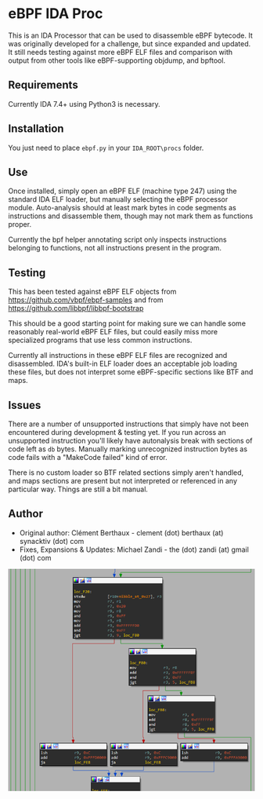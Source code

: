 # eBPF IDA Proc

This is an IDA Processor that can be used to disassemble eBPF bytecode. It was
originally developed for a challenge, but since expanded and updated. It still
needs testing against more eBPF ELF files and comparison with output from other
tools like eBPF-supporting objdump, and bpftool.

## Requirements

Currently IDA 7.4+ using Python3 is necessary.

## Installation

You just need to place `ebpf.py` in your `IDA_ROOT\procs` folder.

## Use

Once installed, simply open an eBPF ELF (machine type 247) using the standard
IDA ELF loader, but manually selecting the eBPF processor module. Auto-analysis
should at least mark bytes in code segments as instructions and disassemble
them, though may not mark them as functions proper.

Currently the bpf helper annotating script only inspects instructions belonging
to functions, not all instructions present in the program.

## Testing

This has been tested against eBPF ELF objects from
https://github.com/vbpf/ebpf-samples and from
https://github.com/libbpf/libbpf-bootstrap

This should be a good starting point for making sure we can handle some
reasonably real-world eBPF ELF files, but could easily miss more specialized
programs that use less common instructions.

Currently all instructions in these eBPF ELF files are recognized and
disassembled. IDA's built-in ELF loader does an acceptable job loading these
files, but does not interpret some eBPF-specific sections like BTF and maps.

## Issues

There are a number of unsupported instructions that simply have not been
encountered during development & testing yet. If you run across an unsupported
instruction you'll likely have autonalysis break with sections of code left as
`db` bytes. Manually marking unrecognized instruction bytes as code fails with
a "MakeCode failed" kind of error.

There is no custom loader so BTF related sections simply aren't handled, and
maps sections are present but not interpreted or referenced in any particular way.
Things are still a bit manual.

## Author

- Original author: Clément Berthaux - clement (dot) berthaux (at) synacktiv (dot) com
- Fixes, Expansions & Updates: Michael Zandi - the (dot) zandi (at) gmail (dot) com


![Example of filter opened in IDA](img/bpf_ida.png)
